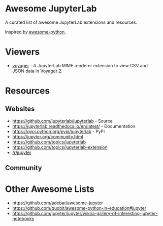 # Awesome JupyterLab

A curated list of awesome JupyterLab extensions and resources.

Inspired by [awesome-python](https://github.com/vinta/awesome-python).

# Viewers
* [voyager](https://github.com/altair-viz/jupyterlab_voyager) - A JupyterLab MIME renderer extension to view CSV and JSON data in [Voyager 2](https://github.com/vega/voyager#voyager-2).

# Resources

## Websites
- https://github.com/jupyterlab/jupyterlab - Source
- https://jupyterlab.readthedocs.io/en/latest/ - Documentation
- https://pypi.python.org/pypi/jupyterlab - PyPI
- https://jupyter.org/community.html
- https://github.com/topics/jupyterlab
- https://github.com/topics/jupyterlab-extension
- [/r/jupyter](https://www.reddit.com/r/IPython/)

## Community

# Other Awesome Lists
- https://github.com/adebar/awesome-jupyter
- https://github.com/quobit/awesome-python-in-education#jupyter
- https://github.com/jupyter/jupyter/wiki/a-gallery-of-interesting-jupyter-notebooks
